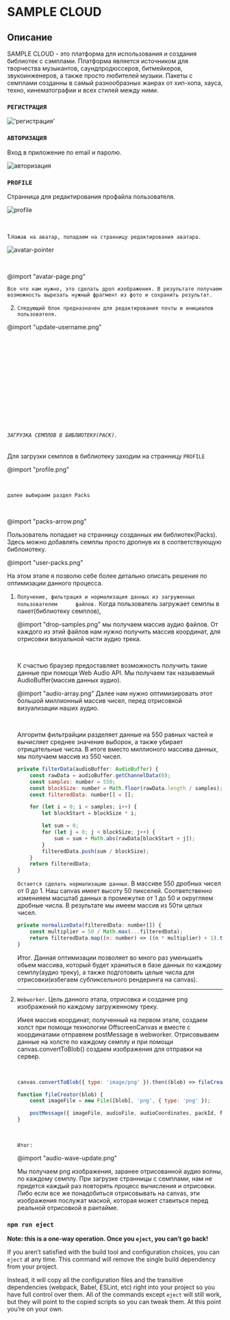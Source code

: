# SAMPLE CLOUD

## Описание

SAMPLE CLOUD - это платформа для использования и создания библиотек с сэмплами. Платформа является источником для творчества музыкантов, саундпродюссеров, битмейкеров, звукоинженеров, а также просто любителей музыки. Пакеты с семплами созданны в самый разнообразных жанрах от хип-хопа, хауса, техно, кинематографии и всех стилей между ними.

### `РЕГИСТРАЦИЯ`

!['регистрация'](https://s414vla.storage.yandex.net/rdisk/2ad67a9a0b56a812113e8fe5d2559d9fbb4a3f72aa1c65f453c85db906e0655c/61f73441/84radWxDYTwZNdBUTS9Gwm5YtaksMdNYB2LqgeLQ48xXTe02IQ8ugAbuAKZ7mNXy2WFadJauxbF5J0bmGkQxZA==?uid=964945203&filename=%D0%A1%D0%BD%D0%B8%D0%BC%D0%BE%D0%BA%20%D1%8D%D0%BA%D1%80%D0%B0%D0%BD%D0%B0%202022-01-30%20%D0%B2%2023.57.45.png&disposition=inline&hash=&limit=0&content_type=image%2Fpng&owner_uid=964945203&fsize=2610580&hid=718f88ac7c6a7e115edc8dbe6c191628&media_type=image&tknv=v2&etag=f5af280a275906033d8ceea721b2c9ad&rtoken=pHVF889epVUh&force_default=yes&ycrid=na-70d74747f01867c41852dac9f852bd52-downloader14e&ts=5d6d64914d240&s=56701d97f47518047cd98581bfc6a2bba6b7db8f8bd0fbbb291d6ebb7a2d429f&pb=U2FsdGVkX1-_kEl-UlIT8bnlQzqchgI_yX9tRxVeiXyAoafq9iVec14AxggQwI8WEkj2hTyP6qf3CbJ9SiLK8DQaNeV4dkkkJ3gk2tLBobQ)

### `АВТОРИЗАЦИЯ`

Вход в приложение по email и паролю.

![авторизация](https://s111vla.storage.yandex.net/rdisk/3831689c42cc30367e2998f4ad65e0e40328b102e7b948286a34f297b57aedea/61f734a9/84radWxDYTwZNdBUTS9Gwo386p5AwN81cesNrjneiyFlweQtn2byrsTzwup8KG7IN-OQjseLOGjCx2rr5I3Dcw==?uid=964945203&filename=%D0%A1%D0%BD%D0%B8%D0%BC%D0%BE%D0%BA%20%D1%8D%D0%BA%D1%80%D0%B0%D0%BD%D0%B0%202022-01-30%20%D0%B2%2023.58.06.png&disposition=inline&hash=&limit=0&content_type=image%2Fpng&owner_uid=964945203&fsize=2642379&hid=134db666ecdd698903684ddadf9505ac&media_type=image&tknv=v2&etag=c3a22209a21b32803231c42fc0ad41d3&rtoken=sUiZUxT8UueZ&force_default=yes&ycrid=na-6e6943011700f6dc5a4f558b49c6ea2c-downloader14e&ts=5d6d64f47bc40&s=16204187b5f9b7a435ed9a9821e6f0b685d880ab35730d150c285569fcc9bfc1&pb=U2FsdGVkX18SM0PpQrcFB6SYZyKfDguMPzL_rzGIc-VSI9TsgUL6_GblZ0wFAFr4N8OKcy611P53YBSHTiLZ03gdHU5GolurFd6lqesjJQs)

### `PROFILE`

Странница для редактирования профайла пользователя.

![profile](https://s168vla.storage.yandex.net/rdisk/f8838cbfc1ae8fa671cad4438b0a7ce2daa2a8a5c9d61d79b8e6b395a0ef58e4/61f73549/84radWxDYTwZNdBUTS9Gwrc5bzsMh1RUX0D7pBJkY9x1_0SDfaYZTBJsw8SSh-JGGrKaZQK0nrUzXC5QUhhlxw==?uid=964945203&filename=%D0%A1%D0%BD%D0%B8%D0%BC%D0%BE%D0%BA%20%D1%8D%D0%BA%D1%80%D0%B0%D0%BD%D0%B0%202022-01-30%20%D0%B2%2015.23.47.png&disposition=inline&hash=&limit=0&content_type=image%2Fpng&owner_uid=964945203&fsize=170195&hid=2478e70a852a6684ebaa077ffc0b5d0d&media_type=image&tknv=v2&etag=63ea1e95d76e617dbc94c7e86d9f5e86&rtoken=9vzUhB5WwvDx&force_default=yes&ycrid=na-d86ee02365e985e1cf4c256fe997bae0-downloader14e&ts=5d6d658d12440&s=5688aedefb365cd13e6b59d6b8117ff604abd999fbf2c83d628c7bb8eada02c0&pb=U2FsdGVkX1_Ecsf76LrTgcZioq1EI9UL0wCPVFtpmn0ZGePbksV1D1-fnyOQuTNCcIENX04TH91cttEdoV1q8B2vWTlZD98LGhWLJWA2C1I)

<br/>

1.`Нажав на аватар, попадаем на странницу редактирования аватара.`

![avatar-pointer](https://s98vla.storage.yandex.net/rdisk/ea62786bce70ec5997c68160eb22e86c5a54a42d4ba042c19c3d117ade88b916/61f7359e/84radWxDYTwZNdBUTS9GwsEDYtx9-vKwJSYM2gX-WDesojsJ1vD1SYQw-ronKIh2Chee6SJ82S8kFeQlRoxzFQ==?uid=964945203&filename=%D0%A1%D0%BD%D0%B8%D0%BC%D0%BE%D0%BA%20%D1%8D%D0%BA%D1%80%D0%B0%D0%BD%D0%B0%202022-01-31%20%D0%B2%2000.04.04.png&disposition=inline&hash=&limit=0&content_type=image%2Fpng&owner_uid=964945203&fsize=23641&hid=5aab16259847b3bfc81086612a274371&media_type=image&tknv=v2&etag=2ce7bf242ce5dd390a90537956f31453&rtoken=NRe5aZjf73Ys&force_default=yes&ycrid=na-0d397febed8608f41b44aafedb08285f-downloader14e&ts=5d6d65de22380&s=0414d1907ad3b66f1d3df44d54a57306867ed793caca83d64ef0a967c4b5c51f&pb=U2FsdGVkX1-JBlwEei1i-KeLIjB1REshPk3Fw8toPKVPSD281UeGzNi9jQJDl7dfY8jCQSj-ue6KgPMBDDZocd7tGrMV9MrMAFMyyJ1dWXU)

<br/>

@import "avatar-page.png"

`Все что нам нужно, это сделать дроп изображения. В результате получаем возможность вырезать нужный фрагмент из фото и сохранить результат.`

2. `Следующий блок предназначен для редактирования почты и инициалов пользователя.`

@import "update-username.png"

<br/>
<br/>
<br/>
<br/>
<br/>
<br/>
<br/>
<br/>
<br/>
<br/>
<br/>
<br/>

###### `ЗАГРУЗКА СЕМПЛОВ В БИБЛИОТЕКУ(PACK).`

Для загрузки семплов в библиотеку заходим на странницу `PROFILE`

@import "profile.png"

<br/>

`далее выбираем раздел Packs`

<br/>

@import "packs-arrow.png"

Пользователь попадает на странницу созданных им библиотек(Packs). Здесь можно добавлять семплы просто дропнув их в соответствующую библоиотеку.

@import "user-packs.png"

На этом этапе я позволю себе более детально описать решения по оптимизации данного процесса.

1. `Получение, фильтрация и нормализация данных из загруженных пользователем      файлов.`
   Когда пользователь загружает семплы в пакет(библиотеку семплов),

    @import "drop-samples.png"
    мы получаем массив аудио файлов. От каждого из этий файлов нам нужно получить массив координат, для отрисовки визуальной части аудио трека.

    <br/>

    К счастью браузер предоставляет возможность получить такие данные при помощи Web Audio API. Мы получаем так называемый AudioBuffer(массив данных аудио).

    @import "audio-array.png"
    Далее нам нужно оптимизировать этот большой миллионный массив чисел, перед отрисовкой визуализации наших аудио.

    <br/>

    Алгоритм фильтрайции разделяет данные на 550 равных частей и вычисляет среднее значение выборок, а также убирает отрицательные числа. В итоге вместо миллионого массива данных, мы получаем массив из 550 чисел.

    ```javascript
    private filterData(audioBuffer: AudioBuffer) {
		const rawData = audioBuffer.getChannelData(0);
		const samples: number = 550;
		const blockSize: number = Math.floor(rawData.length / samples);
		const filteredData: number[] = [];

		for (let i = 0; i < samples; i++) {
			let blockStart = blockSize * i;

			let sum = 0;
			for (let j = 0; j < blockSize; j++) {
				sum = sum + Math.abs(rawData[blockStart + j]);
			}
			filteredData.push(sum / blockSize);
		}
		return filteredData;
	}
    ```
    `Остается сделать нормализацию данных`. В массиве 550 дробных чисел от 0 до 1. Наш canvas имеет высоту 50 пикселей. Соответственно изменияем масштаб данных в промежутке от 1 до 50 и округляем дробные числа. В результате мы имеем массив из 50ти целых чисел.

    ```javascript
    private normalizeData(filteredData: number[]) {
		const multiplier = 50 / Math.max(...filteredData);
		return filteredData.map((n: number) => ((n * multiplier) + 1).toFixed());
	}
    ```

    Итог. Данная оптимизации позволяет во много раз уменьшить обьем массива, который будет храниться в базе данных по каждому семплу(аудио треку), а также подготовить целые числа для отрисовки(избегаем субпиксельного рендеринга на canvas).

    ***

2. `Webworker`.
   Цель данного этапа, отрисовка и создание png изображений по каждому загруженному треку.

    Имея массив координат, полученный на первом этапе, создаем холст при помощи технологии OffscreenCanvas и вместе с координатами отправяем postMessage в webworker. Отрисовываем данные на холсте по каждому семплу и при помощи canvas.convertToBlob() создаем изображения для отправки на сервер.

    <br/>

    ```javascript
    canvas.convertToBlob({ type: 'image/png' }).then((blob) => fileCreator(blob));

    function fileCreator(blob) {
    	const imageFile = new File([blob], 'png', { type: 'png' });

    	postMessage({ imageFile, audioFile, audioCoordinates, packId, fileId });
    }
    ```

     <br/>

    `Итог:`

    @import "audio-wave-update.png"

    Мы получаем png изображения, заранее отрисованной аудио волны, по каждому семплу. При загрузке странницы с семплами, нам не придется каждый раз повторять процесс вычисления и отрисовки. Либо если все же понадобиться отрисовывать на canvas, эти изображения послужат маской, которая может ставиться перед реальной отрисовкой в рантайме.

### `npm run eject`

**Note: this is a one-way operation. Once you `eject`, you can’t go back!**

If you aren’t satisfied with the build tool and configuration choices, you can `eject` at any time. This command will remove the single build dependency from your project.

Instead, it will copy all the configuration files and the transitive dependencies (webpack, Babel, ESLint, etc) right into your project so you have full control over them. All of the commands except `eject` will still work, but they will point to the copied scripts so you can tweak them. At this point you’re on your own.
